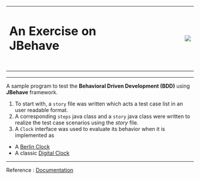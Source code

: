

<table border="0">
	<tr>
		<td>
			<h1>An Exercise on JBehave<h1>
		</td>
		<td>&nbsp;&nbsp;&nbsp;</td>
		<td>&nbsp;&nbsp;&nbsp;</td>
		<td>&nbsp;&nbsp;&nbsp;</td>
		<td>&nbsp;&nbsp;&nbsp;</td>
		<td>
			<img src="https://jbehave.org/images/jbehave-logo.png" />
		</td>
	</tr>
</table>
<hr/> 



A sample program to test the **Behavioral Driven Development (BDD)** using **JBehave** framework. 

1. To start with, a `story` file was written which acts a test case list in an user readable format.
2. A corresponding `steps` java class and a `story` java class were written to realize the test case scenarios using the _story_ file.
3. A `Clock` interface was used to evaluate its behavior when it is implemented as 
  * A [Berlin Clock](https://en.wikipedia.org/wiki/Mengenlehreuhr)
  * A classic [Digital Clock](https://en.wikipedia.org/wiki/Digital_clock)

***
Reference : [Documentation](https://jbehave.org/)
